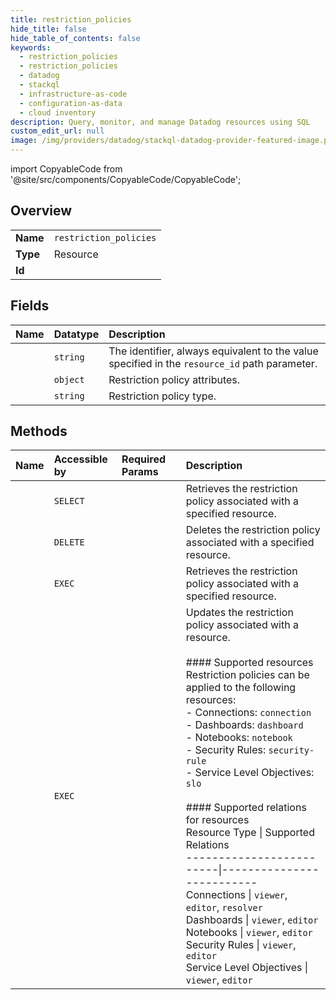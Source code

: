 ```yaml
---
title: restriction_policies
hide_title: false
hide_table_of_contents: false
keywords:
  - restriction_policies
  - restriction_policies
  - datadog    
  - stackql
  - infrastructure-as-code
  - configuration-as-data
  - cloud inventory
description: Query, monitor, and manage Datadog resources using SQL
custom_edit_url: null
image: /img/providers/datadog/stackql-datadog-provider-featured-image.png
---
```


import CopyableCode from '@site/src/components/CopyableCode/CopyableCode';




## Overview
<table><tbody>
<tr><td><b>Name</b></td><td><code>restriction_policies</code></td></tr>
<tr><td><b>Type</b></td><td>Resource</td></tr>
<tr><td><b>Id</b></td><td><CopyableCode code="datadog.restriction_policies.restriction_policies" /></td></tr>
</tbody></table>

## Fields
| Name | Datatype | Description |
|:-----|:---------|:------------|
| <CopyableCode code="id" /> | `string` | The identifier, always equivalent to the value specified in the `resource_id` path parameter. |
| <CopyableCode code="attributes" /> | `object` | Restriction policy attributes. |
| <CopyableCode code="type" /> | `string` | Restriction policy type. |
## Methods
| Name | Accessible by | Required Params | Description |
|:-----|:--------------|:----------------|:------------|
| <CopyableCode code="get_restriction_policy" /> | `SELECT` | <CopyableCode code="resource_id, dd_site" /> | Retrieves the restriction policy associated with a specified resource. |
| <CopyableCode code="delete_restriction_policy" /> | `DELETE` | <CopyableCode code="resource_id, dd_site" /> | Deletes the restriction policy associated with a specified resource. |
| <CopyableCode code="_get_restriction_policy" /> | `EXEC` | <CopyableCode code="resource_id, dd_site" /> | Retrieves the restriction policy associated with a specified resource. |
| <CopyableCode code="update_restriction_policy" /> | `EXEC` | <CopyableCode code="resource_id, data__data, dd_site" /> | Updates the restriction policy associated with a resource.<br /><br />#### Supported resources<br />Restriction policies can be applied to the following resources:<br />- Connections: `connection`<br />- Dashboards: `dashboard`<br />- Notebooks: `notebook`<br />- Security Rules: `security-rule`<br />- Service Level Objectives: `slo`<br /><br />#### Supported relations for resources<br />Resource Type            \| Supported Relations<br />-------------------------\|--------------------------<br />Connections              \| `viewer`, `editor`, `resolver`<br />Dashboards               \| `viewer`, `editor`<br />Notebooks                \| `viewer`, `editor`<br />Security Rules           \| `viewer`, `editor`<br />Service Level Objectives \| `viewer`, `editor` |

